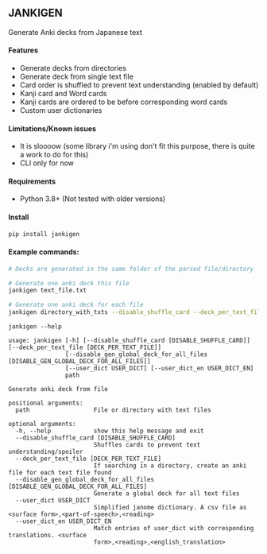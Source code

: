 ## JANKIGEN

Generate Anki decks from Japanese text

#### Features
- Generate decks from directories
- Generate deck from single text file
- Card order is shuffled to prevent text understanding (enabled by default)
- Kanji card and Word cards
- Kanji cards are ordered to be before corresponding word cards
- Custom user dictionaries

#### Limitations/Known issues
- It is sloooow (some library i'm using don't fit this purpose, there is quite a work to do for this)
- CLI only for now

#### Requirements
- Python 3.8+ (Not tested with older versions)

#### Install

```bash
pip install jankigen
```

#### Example commands:

```bash
# Decks are generated in the same folder of the parsed file/directory

# Generate one anki deck this file
jankigen text_file.txt

# Generate one anki deck for each file
jankigen directory_with_txts --disable_shuffle_card --deck_per_text_file --disable_gen_global_deck_for_all_files

```

```
jankigen --help

usage: jankigen [-h] [--disable_shuffle_card [DISABLE_SHUFFLE_CARD]] [--deck_per_text_file [DECK_PER_TEXT_FILE]]
                [--disable_gen_global_deck_for_all_files [DISABLE_GEN_GLOBAL_DECK_FOR_ALL_FILES]]
                [--user_dict USER_DICT] [--user_dict_en USER_DICT_EN]
                path

Generate anki deck from file

positional arguments:
  path                  File or directory with text files

optional arguments:
  -h, --help            show this help message and exit
  --disable_shuffle_card [DISABLE_SHUFFLE_CARD]
                        Shuffles cards to prevent text understanding/spoiler
  --deck_per_text_file [DECK_PER_TEXT_FILE]
                        If searching in a directory, create an anki file for each text file found
  --disable_gen_global_deck_for_all_files [DISABLE_GEN_GLOBAL_DECK_FOR_ALL_FILES]
                        Generate a global deck for all text files
  --user_dict USER_DICT
                        Simplified janome dictionary. A csv file as <surface form>,<part-of-speech>,<reading>
  --user_dict_en USER_DICT_EN
                        Match entries of user_dict with corresponding translations. <surface
                        form>,<reading>,<english_translation>

```
